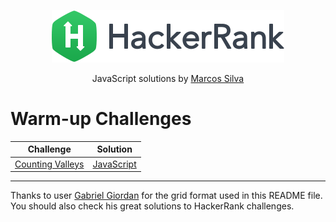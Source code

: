 <p align="center">
  <a href="https://www.hackerrank.com/marcosgustavobh">
    <img alt="HackerRank" src="https://raw.githubusercontent.com/marcossilvabr/hackerrank-js/master/hacker-rank-logo.png">
  </a>
</p>
<p align="center">
</p>
<p align="center">
  JavaScript solutions by <a alt="HackerRank Profile" href="https://www.hackerrank.com/marcosgustavobh" >Marcos Silva</a>
</p>

# Warm-up Challenges
| Challenge       | Solution |
|:---------------:|:--------:|
[Counting Valleys](https://www.hackerrank.com/challenges/counting-valleys)| [JavaScript](WarmUpChallenges/countingValleys.js) |

---

Thanks to user [Gabriel Giordan](https://github.com/gabrielgiordan) for the grid format used in this README file. You should also check his great solutions to HackerRank challenges.
